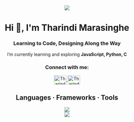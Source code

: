 <h1 align="center">
    <img src="https://readme-typing-svg.herokuapp.com/?font=Source+Code+Pro&color=00FF00&size=35&center=true&vCenter=true&width=500&height=70&duration=4000&lines=Hello+There!;+I'm+Tharindi+Marasinghe!;" />
</h1>

<h1 align="center">Hi 👋, I'm Tharindi Marasinghe</h1>
<h3 align="center">Learning to Code, Designing Along the Way</h3>

<div align="center">
 
  I’m currently learning and exploring <b>JavaScript, Python, C</b>

</div>

<h3 align="center">Connect with me:</h3>
<p align="center">
<a href="https://www.linkedin.com/in/tharindi-marasinghe/" target="_blank">
  <img align="center" src="https://raw.githubusercontent.com/rahuldkjain/github-profile-readme-generator/master/src/images/icons/Social/linked-in-alt.svg" alt="Tharindi Marasinghe" height="30" width="40" />
</a>
<a href="https://www.facebook.com/tharindi.marasinghe/" target="_blank">
  <img align="center" src="https://raw.githubusercontent.com/rahuldkjain/github-profile-readme-generator/master/src/images/icons/Social/facebook.svg" alt="Tharindi Marasinghe" height="30" width="40" />
</a>
</p>

<h2 align="center">Languages · Frameworks · Tools</h2>
<p align="center">
  <a href="https://skillicons.dev">
    <img src="https://skillicons.dev/icons?i=js,python,c,html,css,mysql" /><br>
    <img src="https://skillicons.dev/icons?i=git,github,vscode,figma,photoshop,canva" />
  </a>
</p>

